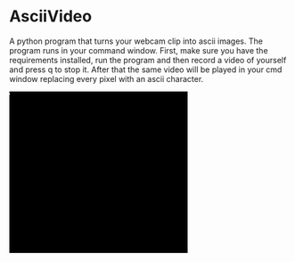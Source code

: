 # AsciiVideo
A python program that turns your webcam clip into ascii images.
The program runs in your command window. 
First, make sure you have the requirements installed, run the program and then record a video of yourself and press q to stop it.
After that the same video will be played in your cmd window replacing every pixel with an ascii character. 

![](https://github.com/ArisPagonopoulos/AsciiVideo/blob/main/demo.gif)
